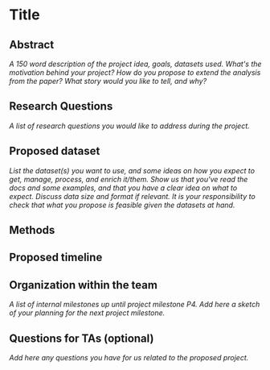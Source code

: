 # Title
## Abstract
*A 150 word description of the project idea, goals, datasets used. What's the motivation behind your project? How do you propose to extend the analysis from the paper? What story would you like to tell, and why?*
## Research Questions
*A list of research questions you would like to address during the project.*
## Proposed dataset
*List the dataset(s) you want to use, and some ideas on how you expect to get, manage, process, and enrich it/them. Show us that you've read the docs and some examples, and that you have a clear idea on what to expect. Discuss data size and format if relevant. It is your responsibility to check that what you propose is feasible given the datasets at hand.*
## Methods
## Proposed timeline
## Organization within the team
*A list of internal milestones up until project milestone P4. Add here a sketch of your planning for the next project milestone.*
## Questions for TAs (optional)
*Add here any questions you have for us related to the proposed project.*
